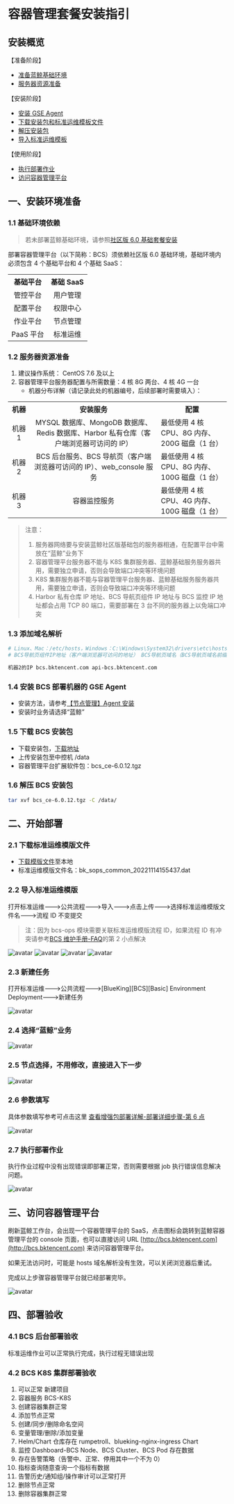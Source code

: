 # 容器管理套餐安装指引

## 安装概览

【准备阶段】

- [准备蓝鲸基础环境](./BCS-start.md#一、安装环境准备)
- [服务器资源准备](./BCS-start.md#12)

【安装阶段】

- [安装 GSE Agent](./BCS-start.md#14)
- [下载安装包和标准运维模板文件](./BCS-start.md#15)
- [解压安装包](./BCS-start.md#16)
- [导入标准运维模板](./BCS-start.md#21)

【使用阶段】

- [执行部署作业](./BCS-start.md#23)
- [访问容器管理平台](./BCS-start.md#三、访问容器管理平台)

## 一、安装环境准备

### 1.1 基础环境依赖

> 若未部署蓝鲸基础环境，请参照[社区版 6.0 基础套餐安装](../../基础包安装/多机部署/quick_install.md)

部署容器管理平台（以下简称：BCS）须依赖社区版 6.0 基础环境，基础环境内必须包含 4 个基础平台和 4 个基础 SaaS：

<table><tbody>
<tr><th align='center'>基础平台</th><th align='center'>基础 SaaS</th></tr>
<tr><td align='center'>管控平台</td><td align='center'>用户管理</td></tr>
<tr><td align='center'>配置平台</td><td align='center'>权限中心</td></tr>
<tr><td align='center'>作业平台</td><td align='center'>节点管理</td></tr>
<tr><td align='center'>PaaS 平台</td><td align='center'>标准运维</td></tr>
</tbody></table>

### 1.2 服务器资源准备
<a id="12"></a>

1. 建议操作系统： CentOS 7.6 及以上
2. 容器管理平台服务器配置与所需数量：4 核 8G 两台、4 核 4G 一台
   - 机器分布详解（请记录此处的机器编号，后续部署时需要填入）：

<table><tbody>
<tr><th width="10%" align='center'>机器</th><th align='center'>安装服务</th><th align='center'>配置</th></tr>
<tr><td width="10%" align='center'>机器 1</td><td align='center'>MYSQL 数据库、MongoDB 数据库、Redis 数据库、Harbor 私有仓库（客户端浏览器可访问的 IP）</td><td>最低使用 4 核 CPU、8G 内存、200G 磁盘（1 台）</td></tr>
<tr><td width="10%" align='center'>机器 2</td><td align='center'>BCS 后台服务、BCS 导航页（客户端浏览器可访问的 IP）、web_console 服务</td><td>最低使用 4 核 CPU、8G 内存、100G 磁盘（1 台）</td></tr>
<tr><td width="10%" align='center'>机器 3</td><td align='center'>容器监控服务</td><td>最低使用 4 核 CPU、4G 内存、100G 磁盘（1 台）</td></tr>
</tbody></table>

> 注意：
> 1. 服务器网络要与安装蓝鲸社区版基础包的服务器相通，在配置平台中需放在“蓝鲸”业务下
> 2. 容器管理平台服务器不能与 K8S 集群服务器、蓝鲸基础服务服务器共用，需要独立申请，否则会导致端口冲突等环境问题
> 3. K8S 集群服务器不能与容器管理平台服务器、蓝鲸基础服务服务器共用，需要独立申请，否则会导致端口冲突等环境问题
> 4. Harbor 私有仓库 IP 地址、BCS 导航页组件 IP 地址与 BCS 监控 IP 地址都会占用 TCP 80 端口，需要部署在 3 台不同的服务器上以免端口冲突

### 1.3 添加域名解析

```bash
# Linux、Mac：/etc/hosts，Windows：C:\Windows\System32\drivers\etc\hosts
# BCS导航页组件IP地址（客户端浏览器可访问的地址） BCS导航页域名（BCS导航页域名前缀.蓝鲸基础域名） BCS导航页API域名（api-BCS导航页域名前缀.蓝鲸基础域名）

机器2的IP bcs.bktencent.com api-bcs.bktencent.com
```

### 1.4 安装 BCS 部署机器的 GSE Agent
<a id="14"></a>

- 安装方法，请参考[【节点管理】Agent 安装](../../../../节点管理/产品白皮书/QuickStart/DefaultAreaInstallAgent.md)
- 安装时业务请选择“蓝鲸”

### 1.5 下载 BCS 安装包
<a id="15"></a>

- 下载安装包，[下载地址](https://bkopen-1252002024.file.myqcloud.com/bcs/bcs_ce-6.0.12.tgz)
- 上传安装包至中控机 /data
- 容器管理平台扩展软件包：bcs_ce-6.0.12.tgz

### 1.6 解压 BCS 安装包
<a id="16"></a>

```bash
tar xvf bcs_ce-6.0.12.tgz -C /data/
```

## 二、开始部署

### 2.1 下载标准运维模版文件
<a id="21"></a>

- [下载模版文件](https://bkopen-1252002024.file.myqcloud.com/bcs/bk_sops_common_20221114155437.dat)至本地
- 标准运维模版文件名：bk_sops_common_20221114155437.dat

### 2.2 导入标准运维模版

打开标准运维--->公共流程--->导入--->点击上传--->选择标准运维模版文件名--->流程 ID 不变提交

> 注：因为 bcs-ops 模块需要关联标准运维模版流程 ID，如果流程 ID 有冲突请参考[BCS 维护手册-FAQ](../../增强包维护/BCS/FAQ.md)的第 2 小点解决

![avatar](../../assets/import_start.png)
![avatar](../../assets/upload_dat_file.png)
![avatar](../../assets/flow_id_commit.png)
![avatar](../../assets/import_done.png)

### 2.3 新建任务
<a id="23"></a>

打开标准运维--->公共流程--->[BlueKing][BCS][Basic] Environment Deployment--->新建任务

![avatar](../../assets/create_task.png)

### 2.4 选择“蓝鲸”业务

![avatar](../../assets/select_biz.png)

### 2.5 节点选择，不用修改，直接进入下一步

![avatar](../../assets/step_select.png)

### 2.6 参数填写

具体参数填写参考可点击这里 [查看增强包部署详解-部署详细步骤-第 6 点](./BCS-V2.md#部署详细步骤)

![avatar](../../assets/args_input.png)

### 2.7 执行部署作业

执行作业过程中没有出现错误即部署正常，否则需要根据 job 执行错误信息解决问题。

![avatar](../../assets/exec_task.png)

## 三、访问容器管理平台

刷新蓝鲸工作台，会出现一个容器管理平台的 SaaS，点击图标会跳转到蓝鲸容器管理平台的 console 页面，也可以直接访问 URL [http://bcs.bktencent.com](http://bcs.bktencent.com) 来访问容器管理平台。

如果无法访问时，可能是 hosts 域名解析没有生效，可以关闭浏览器后重试。

完成以上步骤容器管理平台就已经部署完毕。

![avatar](../../assets/bcs_home.png)

## 四、部署验收

### 4.1 BCS 后台部署验收

标准运维作业可以正常执行完成，执行过程无错误出现

### 4.2 BCS K8S 集群部署验收

1. 可以正常 新建项目
2. 容器服务 BCS-K8S
3. 创建容器集群正常
4. 添加节点正常
5. 创建/同步/删除命名空间
6. 变量管理/删除/添加变量
7. Helm/Chart 仓库存在 rumpetroll、blueking-nginx-ingress Chart
8. 监控 Dashboard-BCS Node、BCS Cluster、BCS Pod 存在数据
9. 存在告警策略（告警中、正常、停用其中一个不为 0）
10. 指标查询随意查询一个指标有数据
11. 告警历史/通知组/操作审计可以正常打开
12. 删除节点正常
13. 删除容器集群正常

